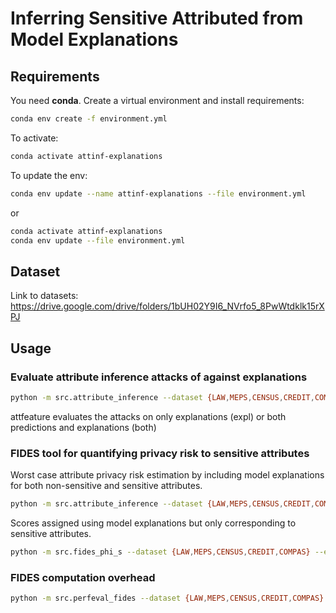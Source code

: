 # Inferring Sensitive Attributed from Model Explanations


## Requirements

You need __conda__. Create a virtual environment and install requirements:

```bash
conda env create -f environment.yml
```

To activate:

```bash
conda activate attinf-explanations
```

To update the env:

```bash
conda env update --name attinf-explanations --file environment.yml
```

or

```bash
conda activate attinf-explanations
conda env update --file environment.yml
```

## Dataset

Link to datasets: https://drive.google.com/drive/folders/1bUH02Y9I6_NVrfo5_8PwWtdklk15rXPJ

## Usage


### Evaluate attribute inference attacks of against explanations

```bash
python -m src.attribute_inference --dataset {LAW,MEPS,CENSUS,CREDIT,COMPAS} --explanations {IntegratedGradients,smoothgrad,DeepLift,GradientShap} --attfeature {both,expl}
```
attfeature evaluates the attacks on only explanations (expl) or both predictions and explanations (both)

### FIDES tool for quantifying privacy risk to sensitive attributes

Worst case attribute privacy risk estimation by including model explanations for both non-sensitive and sensitive attributes.

```bash
python -m src.attribute_inference --dataset {LAW,MEPS,CENSUS,CREDIT,COMPAS} --explanations {IntegratedGradients,smoothgrad,DeepLift,GradientShap} --attfeature expl --with_sattr True
```

Scores assigned using model explanations but only corresponding to sensitive attributes.
```bash
python -m src.fides_phi_s --dataset {LAW,MEPS,CENSUS,CREDIT,COMPAS} --explanations {IntegratedGradients,smoothgrad,DeepLift,GradientShap}
```

### FIDES computation overhead

```bash
python -m src.perfeval_fides --dataset {LAW,MEPS,CENSUS,CREDIT,COMPAS} --explanations {IntegratedGradients,smoothgrad,DeepLift,GradientShap}
```

